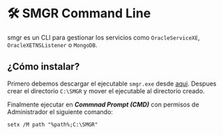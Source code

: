 # 🛠 SMGR Command Line

smgr es un CLI para gestionar los servicios como `OracleServiceXE`, `OracleXETNSListener` o `MongoDB`.

## ¿Cómo instalar?

Primero debemos descargar el ejecutable `smgr.exe` desde [aqui](https://github.com/munozrc/sysdba/raw/main/scpy/dist/scpy.exe). Despues crear el directorio `C:\SMGR` y mover el ejecutable al directorio creado.

Finalmente ejecutar en ***Commnad Prompt (CMD)*** con permisos de Administrador el siguiente comando:

```
setx /M path "%path%;C:\SMGR"
```
